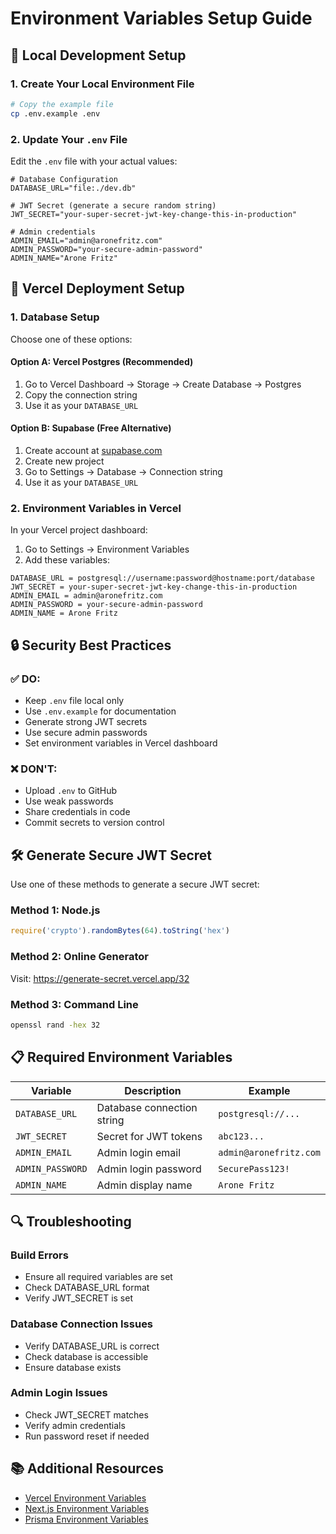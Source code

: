 # Environment Variables Setup Guide

## 🔧 Local Development Setup

### 1. Create Your Local Environment File
```bash
# Copy the example file
cp .env.example .env
```

### 2. Update Your `.env` File
Edit the `.env` file with your actual values:

```env
# Database Configuration
DATABASE_URL="file:./dev.db"

# JWT Secret (generate a secure random string)
JWT_SECRET="your-super-secret-jwt-key-change-this-in-production"

# Admin credentials
ADMIN_EMAIL="admin@aronefritz.com"
ADMIN_PASSWORD="your-secure-admin-password"
ADMIN_NAME="Arone Fritz"
```

## 🚀 Vercel Deployment Setup

### 1. Database Setup
Choose one of these options:

#### Option A: Vercel Postgres (Recommended)
1. Go to Vercel Dashboard → Storage → Create Database → Postgres
2. Copy the connection string
3. Use it as your `DATABASE_URL`

#### Option B: Supabase (Free Alternative)
1. Create account at [supabase.com](https://supabase.com)
2. Create new project
3. Go to Settings → Database → Connection string
4. Use it as your `DATABASE_URL`

### 2. Environment Variables in Vercel
In your Vercel project dashboard:
1. Go to Settings → Environment Variables
2. Add these variables:

```
DATABASE_URL = postgresql://username:password@hostname:port/database
JWT_SECRET = your-super-secret-jwt-key-change-this-in-production
ADMIN_EMAIL = admin@aronefritz.com
ADMIN_PASSWORD = your-secure-admin-password
ADMIN_NAME = Arone Fritz
```

## 🔒 Security Best Practices

### ✅ DO:
- Keep `.env` file local only
- Use `.env.example` for documentation
- Generate strong JWT secrets
- Use secure admin passwords
- Set environment variables in Vercel dashboard

### ❌ DON'T:
- Upload `.env` to GitHub
- Use weak passwords
- Share credentials in code
- Commit secrets to version control

## 🛠️ Generate Secure JWT Secret

Use one of these methods to generate a secure JWT secret:

### Method 1: Node.js
```javascript
require('crypto').randomBytes(64).toString('hex')
```

### Method 2: Online Generator
Visit: https://generate-secret.vercel.app/32

### Method 3: Command Line
```bash
openssl rand -hex 32
```

## 📋 Required Environment Variables

| Variable | Description | Example |
|----------|-------------|---------|
| `DATABASE_URL` | Database connection string | `postgresql://...` |
| `JWT_SECRET` | Secret for JWT tokens | `abc123...` |
| `ADMIN_EMAIL` | Admin login email | `admin@aronefritz.com` |
| `ADMIN_PASSWORD` | Admin login password | `SecurePass123!` |
| `ADMIN_NAME` | Admin display name | `Arone Fritz` |

## 🔍 Troubleshooting

### Build Errors
- Ensure all required variables are set
- Check DATABASE_URL format
- Verify JWT_SECRET is set

### Database Connection Issues
- Verify DATABASE_URL is correct
- Check database is accessible
- Ensure database exists

### Admin Login Issues
- Check JWT_SECRET matches
- Verify admin credentials
- Run password reset if needed

## 📚 Additional Resources

- [Vercel Environment Variables](https://vercel.com/docs/concepts/projects/environment-variables)
- [Next.js Environment Variables](https://nextjs.org/docs/basic-features/environment-variables)
- [Prisma Environment Variables](https://www.prisma.io/docs/guides/development-environment/environment-variables)
